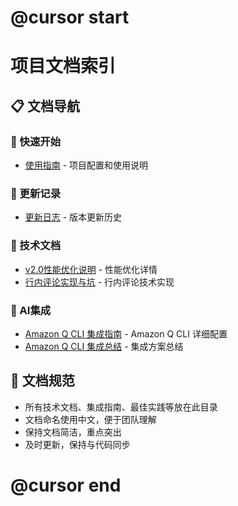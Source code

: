 # @cursor start
# 项目文档索引

## 📋 文档导航

### 🚀 快速开始
- [使用指南](../使用指南.md) - 项目配置和使用说明

### 📝 更新记录
- [更新日志](CHANGELOG.md) - 版本更新历史

### 🔧 技术文档
- [v2.0性能优化说明](v2.0-performance-optimization.md) - 性能优化详情
- [行内评论实现与坑](行内评论实现与坑.md) - 行内评论技术实现

### 🤖 AI集成
- [Amazon Q CLI 集成指南](Amazon_Q_CLI_集成指南.md) - Amazon Q CLI 详细配置
- [Amazon Q CLI 集成总结](AMAZON_Q_CLI_SUMMARY.md) - 集成方案总结

## 📖 文档规范

- 所有技术文档、集成指南、最佳实践等放在此目录
- 文档命名使用中文，便于团队理解
- 保持文档简洁，重点突出
- 及时更新，保持与代码同步

# @cursor end 